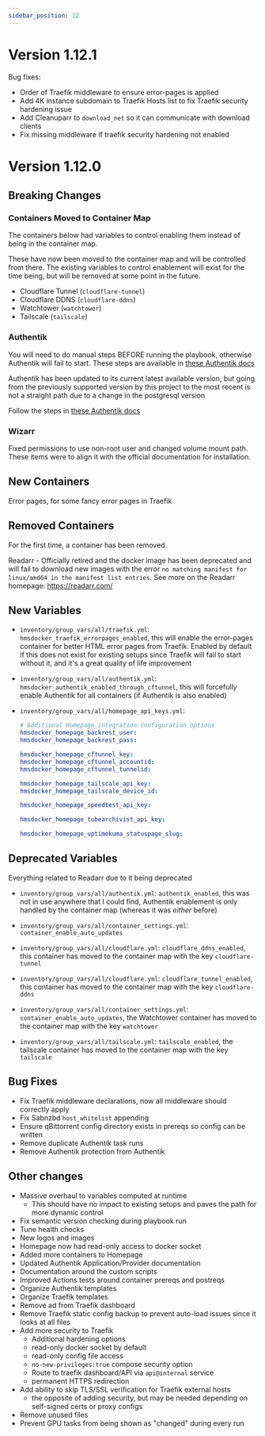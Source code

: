 ```yaml
---
sidebar_position: 12
---
```

# Version 1.12.1

Bug fixes:

- Order of Traefik middleware to ensure error-pages is applied
- Add 4K instance subdomain to Traefik Hosts list to fix Traefik security hardening issue
- Add Cleanuparr to `download_net` so it can communicate with download clients
- Fix missing middleware if traefik security hardening not enabled

# Version 1.12.0

## Breaking Changes

### Containers Moved to Container Map

The containers below had variables to control enabling them instead of being in the container map.

These have now been moved to the container map and will be controlled from there. The existing variables to control enablement will exist for the time being, but will be removed at some point in the future.

- Cloudflare Tunnel (`cloudflare-tunnel`)
- Cloudflare DDNS (`cloudflare-ddns`)
- Watchtower (`watchtower`)
- Tailscale (`tailscale`)

### Authentik

You will need to do manual steps BEFORE running the playbook, otherwise Authentik will fail to start. These steps are available in [these Authentik docs](../config-docs/Authentik.md#upgrading-authentik)

Authentik has been updated to its current latest available version, but going from the previously supported version by this project to the most recent is not a straight path due to a change in the postgresql version

Follow the steps in [these Authentik docs](../config-docs/Authentik.md#upgrading-authentik)

### Wizarr

Fixed permissions to use non-root user and changed volume mount path. These items were to align it with the official documentation for installation.

## New Containers

Error pages, for some fancy error pages in Traefik

## Removed Containers

For the first time, a container has been removed.

Readarr - Officially retired and the docker image has been deprecated and will fail to download new images with the error `no matching manifest for linux/amd64 in the manifest list entries`. See more on the Readarr homepage: https://readarr.com/

## New Variables

- `inventory/group_vars/all/traefik.yml`: `hmsdocker_traefik_errorpages_enabled`, this will enable the error-pages container for better HTML error pages from Traefik. Enabled by default if this does not exist for existing setups since Traefik will fail to start without it, and it's a great quality of life improvement

- `inventory/group_vars/all/authentik.yml`: `hmsdocker_authentik_enabled_through_cftunnel`, this will forcefully enable Authentik for all containers (if Authentik is also enabled)

- `inventory/group_vars/all/homepage_api_keys.yml`:

  ```yaml
  # Additional Homepage integration configuration options
  hmsdocker_homepage_backrest_user: 
  hmsdocker_homepage_backrest_pass: 

  hmsdocker_homepage_cftunnel_key: 
  hmsdocker_homepage_cftunnel_accountid: 
  hmsdocker_homepage_cftunnel_tunnelid: 

  hmsdocker_homepage_tailscale_api_key: 
  hmsdocker_homepage_tailscale_device_id: 

  hmsdocker_homepage_speedtest_api_key:

  hmsdocker_homepage_tubearchivist_api_key: 

  hmsdocker_homepage_uptimekuma_statuspage_slug: 
  ```

## Deprecated Variables

Everything related to Readarr due to it being deprecated

- `inventory/group_vars/all/authentik.yml`: `authentik_enabled`, this was not in use anywhere that I could find, Authentik enablement is only handled by the container map (whereas it was _either_ before)

- `inventory/group_vars/all/container_settings.yml`: `container_enable_auto_updates`

- `inventory/group_vars/all/cloudflare.yml`: `cloudflare_ddns_enabled`, this container has moved to the container map with the key `cloudflare-tunnel`

- `inventory/group_vars/all/cloudflare.yml`: `cloudflare_tunnel_enabled`, this container has moved to the container map with the key `cloudflare-ddns`

- `inventory/group_vars/all/container_settings.yml`: `container_enable_auto_updates`, the Watchtower container has moved to the container map with the key `watchtower`

- `inventory/group_vars/all/tailscale.yml`: `tailscale_enabled`, the tailscale container has moved to the container map with the key `tailscale`

## Bug Fixes

- Fix Traefik middleware declarations, now all middleware should correctly apply
- Fix Sabnzbd `host_whitelist` appending
- Ensure qBittorrent config directory exists in prereqs so config can be written
- Remove duplicate Authentik task runs
- Remove Authentik protection from Authentik

## Other changes

- Massive overhaul to variables computed at runtime
  - This should have no impact to existing setups and paves the path for more dynamic control
- Fix semantic version checking during playbook run
- Tune health checks
- New logos and images
- Homepage now had read-only access to docker socket
- Added more containers to Homepage
- Updated Authentik Application/Provider documentation
- Documentation around the custom scripts
- Improved Actions tests around container prereqs and postreqs
- Organize Authentik templates
- Organize Traefik templates
- Remove ad from Traefik dashboard
- Remove Traefik static config backup to prevent auto-load issues since it looks at all files
- Add more security to Traefik
  - Additional hardening options
  - read-only docker socket by default
  - read-only config file access
  - `no-new-privileges:true` compose security option
  - Route to traefik dashboard/API via `api@internal` service
  - permanent HTTPS redirection
- Add ability to skip TLS/SSL verification for Traefik external hosts
  - the opposite of adding security, but may be needed depending on self-signed certs or proxy configs
- Remove unused files
- Prevent GPU tasks from being shown as "changed" during every run
